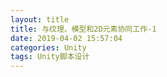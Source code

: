 ```yaml
---
layout: title
title: 与纹理、模型和2D元素协同工作-1
date: 2019-04-02 15:57:04
categories: Unity
tags: Unity脚本设计
---
```

